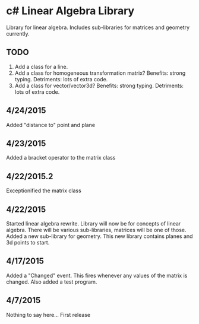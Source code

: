 # c# Linear Algebra Library
Library for linear algebra.  Includes sub-libraries for matrices and geometry currently.

## TODO
1. Add a class for a line.
2. Add a class for homogeneous transformation matrix?  Benefits: strong typing.  Detriments: lots of extra code.
2. Add a class for vector/vector3d?  Benefits: strong typing.  Detriments: lots of extra code.

## 4/24/2015
Added "distance to" point and plane

## 4/23/2015
Added a bracket operator to the matrix class

## 4/22/2015.2
Exceptionified the matrix class

## 4/22/2015
Started linear algebra rewrite.  Library will now be for concepts of linear algebra.  There will be various sub-libraries, matrices will be one of those.  Added a new sub-library for geometry.  This new library contains planes and 3d points to start.

## 4/17/2015
Added a "Changed" event.  This fires whenever any values of the matrix is changed.  Also added a test program.

## 4/7/2015
Nothing to say here... First release
